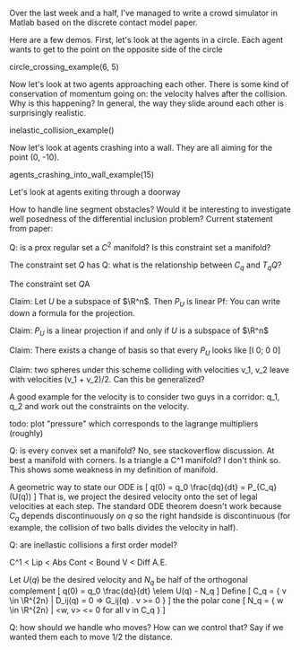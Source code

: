 Over the last week and a half, I've managed to write a crowd simulator in Matlab based on the discrete contact model paper. 

Here are a few demos. First, let's look at the agents in a circle. Each agent wants to get to the point on the opposite side of the circle 

circle_crossing_example(6, 5)

Now let's look at two agents approaching each other. There is some kind of conservation of momentum going on: the velocity halves after the collision. Why is this happening? In general, the way they slide around each other is surprisingly realistic.

inelastic_collision_example()

Now let's look at agents crashing into a wall. They are all aiming for the point (0, -10).

agents_crashing_into_wall_example(15)

Let's look at agents exiting through a doorway

How to handle line segment obstacles?
Would it be interesting to investigate well posedness of the differential inclusion problem?
Current statement from paper:

Q: is a prox regular set a $C^2$ manifold? Is this constraint set a manifold?

The constraint set $Q$ has 
Q: what is the relationship between $C_q$ and $T_q Q$?

The constraint set $Q$A

Claim: Let $U$ be a subspace of $\R^n$. Then $P_U$ is linear
Pf:
You can write down a formula for the projection.

Claim: $P_U$ is a linear projection if and only if $U$ is a subspace of $\R^n$

Claim: There exists a change of basis so that every $P_U$ looks like
[I 0; 
 0 0]

Claim: two spheres under this scheme colliding with velocities v_1, v_2 leave with velocities (v_1 + v_2)/2. Can this be generalized?

A good example for the velocity is to consider two guys in a corridor: q_1, q_2 and work out the constraints on the velocity.

todo: plot "pressure" which corresponds to the lagrange multipliers (roughly)

Q: is every convex set a manifold? No, see stackoverflow discussion. At best a manifold with corners. Is a triangle a C^1 manifold? I don't think so. This shows some weakness in my definition of manifold.

A geometric way to state our ODE is
\[
	q(0) = q_0
	\frac{dq}{dt} = P_{C_q}(U(q))
\]
That is, we project the desired velocity onto the set of legal velocities at each step. The standard ODE theorem doesn't work because $C_q$ depends discontinuously on $q$ so the right handside is discontinuous (for example, the collision of two balls divides the velocity in half).

Q: are inellastic collisions a first order model?

C^1 < Lip < Abs Cont < Bound V < Diff A.E.

Let $U(q)$ be the desired velocity and $N_q$ be half of the orthogonal complement 
\[
	q(0) = q_0
	\frac{dq}{dt} \elem U(q) - N_q
\]
Define
\[
	C_q = \{ v \in \R^{2n} | D_ij(q) = 0 => G_ij(q) . v >= 0 \}
\]
the the polar cone
\[
	N_q = \{ w \in \R^{2n} | <w, v> <= 0 for all v in C_q \}
\]

Q: how should we handle who moves? How can we control that? Say if we wanted them each to move 1/2 the distance.
